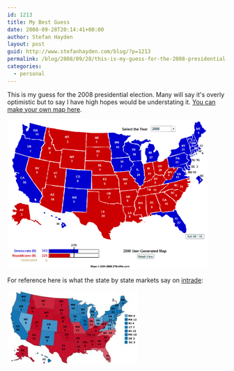 ```yaml
---
id: 1213
title: My Best Guess
date: 2008-09-28T20:14:41+00:00
author: Stefan Hayden
layout: post
guid: http://www.stefanhayden.com/blog/?p=1213
permalink: /blog/2008/09/28/this-is-my-guess-for-the-2008-presidential-electio/
categories:
  - personal
---
```

This is my guess for the 2008 presidential election. Many will say it's overly optimistic but to say I have high hopes would be understating it. <a href="http://www.270towin.com/">You can make your own map here</a>.

<a href="/wp-content/uploads/2008/09/2008map.jpg"><img class="size-full wp-image-1212" title="2008map" src="/wp-content/uploads/2008/09/2008map.jpg" alt="my electoral college map for the 2008 election" width="460" /></a>

For reference here is what the state by state markets say on <a href="http://www.intrade.com">intrade</a>:

<a href="/wp-content/uploads/2008/09/2008map-intrade.jpg"><img class="alignnone size-medium wp-image-1214" title="2008map-intrade" src="/wp-content/uploads/2008/09/2008map-intrade-300x169.jpg" alt="" width="300" height="169" /></a>